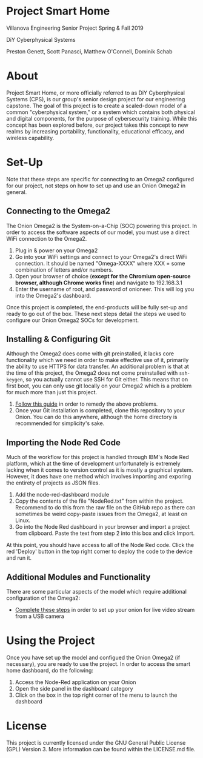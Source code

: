 # Project Smart Home

Villanova Engineering Senior Project Spring & Fall 2019

DiY Cyberphysical Systems

Preston Genett, Scott Panasci, Matthew O'Connell, Dominik Schab

# About

Project Smart Home, or more officially referred to as DiY Cyberphysical Systems (CPS), is our group's senior design project for our engineering capstone. The goal of this project is to create a scaled-down model of a common "cyberphysical system," or a system which contains both physical and digital components, for the purpose of cybersecurity training. While this concept has been explored before, our project takes this concept to new realms by increasing portability, functionality, educational efficacy, and wireless capability.

# Set-Up

Note that these steps are specific for connecting to an Omega2 configured for our project, not steps on how to set up and use an Onion Omega2 in general.

## Connecting to the Omega2

The Onion Omega2 is the System-on-a-Chip (SOC) powering this project. In order to access the software aspects of our model, you must use a direct WiFi connection to the Omega2.

1. Plug in & power on your Omega2
2. Go into your WiFi settings and connect to your Omega2's direct WiFi connection. It should be named "Omega-XXXX" where XXX = some combination of letters and/or numbers.
3. Open your browser of choice (**except for the Chromium open-source browser, although Chrome works fine**) and navigate to 192.168.3.1
4. Enter the username of root, and password of onioneer. This will log you into the Omega2's dashboard.

Once this project is completed, the end-products will be fully set-up and ready to go out of the box. These next steps detail the steps we used to configure our Onion Omega2 SOCs for development.

## Installing & Configuring Git

Although the Omega2 does come with git preinstalled, it lacks core functionality which we need in order to make effective use of it, primarily the ability to use HTTPS for data transfer. An additional problem is that at the time of this project, the Omega2 does not come preinstalled with `ssh-keygen`, so you actually cannot use SSH for Git either. This means that on first boot, you can only use git locally on your Omega2 which is a problem for much more than just this project.

1. [Follow this guide](https://docs.onion.io/omega2-docs/installing-and-using-git.html) in order to remedy the above problems.
2. Once your Git installation is completed, clone this repository to your Onion. You can do this anywhere, although the home directory is recommended for simplicity's sake.

## Importing the Node Red Code

Much of the workflow for this project is handled through IBM's Node Red platform, which at the time of development unfortunately is extremely lacking when it comes to version control as it is mostly a graphical system. However, it does have one method which involves importing and exporing the entirety of projects as JSON files. 

1. Add the node-red-dashboard module
2. Copy the contents of the file "NodeRed.txt" from within the project. Recommend to do this from the raw file on the GitHub repo as there can sometimes be weird copy-paste issues from the Omega2, at least on Linux.
3. Go into the Node Red dashboard in your browser and import a project from clipboard. Paste the text from step 2 into this box and click Import.

At this point, you should have access to all of the Node Red code. Click the red 'Deploy' button in the top right corner to deploy the code to the device and run it.

## Additional Modules and Functionality

There are some particular aspects of the model which require additional configuration of the Omega2:

+ [Complete these steps](https://onion.io/streaming-video-over-wifi/) in order to set up your onion for live video stream from a USB camera

# Using the Project

Once you have set up the model and configued the Onion Omega2 (if necessary), you are ready to use the project. In order to access the smart home dashboard, do the following:

1. Access the Node-Red application on your Onion
2. Open the side panel in the dashboard category
3. Click on the box in the top right corner of the menu to launch the dashboard

# License


This project is currently licensed under the GNU General Public License (GPL) Version 3. More information can be found within the LICENSE.md file.
